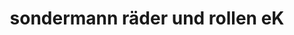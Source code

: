 ---
title: "sondermann räder und rollen eK"
url: /haimhausen/sondermann-raeder-und-rollen-ek/
shop: Autoteile
---